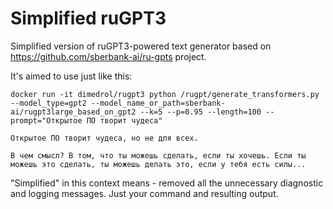 # Simplified ruGPT3

Simplified version of ruGPT3-powered text generator based on https://github.com/sberbank-ai/ru-gpts project.

It's aimed to use just like this:

```
docker run -it dimedrol/rugpt3 python /rugpt/generate_transformers.py --model_type=gpt2 --model_name_or_path=sberbank-ai/rugpt3large_based_on_gpt2 --k=5 --p=0.95 --length=100 --prompt="Открытое ПО творит чудеса"

Открытое ПО творит чудеса, но не для всех.

В чем смысл? В том, что ты можешь сделать, если ты хочешь. Если ты можешь это сделать, ты можешь делать это, если у тебя есть силы...
```
"Simplified" in this context means - removed all the unnecessary diagnostic and logging messages. Just your command and resulting output.
